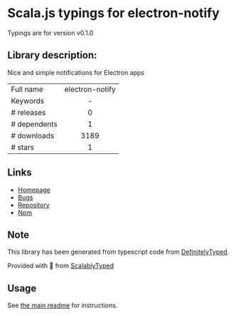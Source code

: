 
# Scala.js typings for electron-notify

Typings are for version v0.1.0

## Library description:
Nice and simple notifications for Electron apps

|                    |                 |
| ------------------ | :-------------: |
| Full name          | electron-notify |
| Keywords           | - |
| # releases         | 0 |
| # dependents       | 1 |
| # downloads        | 3189 |
| # stars            | 1 |

## Links
- [Homepage](https://github.com/hankbao/electron-notify#readme)
- [Bugs](https://github.com/hankbao/electron-notify/issues)
- [Repository](https://github.com/hankbao/electron-notify)
- [Npm](https://www.npmjs.com/package/electron-notify)
    


## Note
This library has been generated from typescript code from [DefinitelyTyped](https://definitelytyped.org).

Provided with :purple_heart: from [ScalablyTyped](https://github.com/oyvindberg/ScalablyTyped)

## Usage
See [the main readme](../../readme.md) for instructions.


